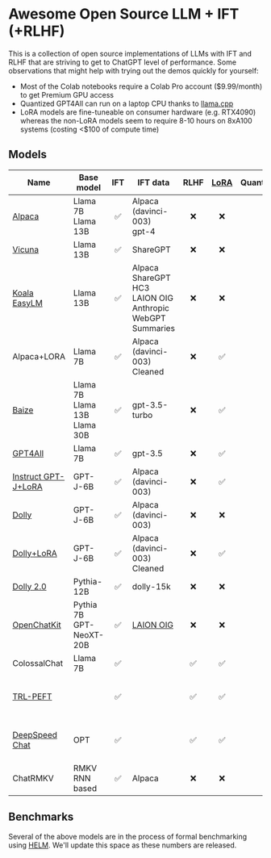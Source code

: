 # Awesome Open Source LLM + IFT (+RLHF)

This is a collection of open source implementations of LLMs with IFT and RLHF that are striving to get to ChatGPT level of performance. Some observations that might help with trying out the demos quickly for yourself:

* Most of the Colab notebooks require a Colab Pro account ($9.99/month) to get Premium GPU access
* Quantized GPT4All can run on a laptop CPU thanks to [llama.cpp](https://github.com/ggerganov/llama.cpp)
* LoRA models are fine-tuneable on consumer hardware (e.g. RTX4090) whereas the non-LoRA models seem to require 8-10 hours on 8xA100 systems (costing \<$100 of compute time)

## Models

| Name | Base model | IFT | IFT data | RLHF | [LoRA](https://arxiv.org/abs/2106.09685) | Quantization | Commercial Use|Links|
|------|------------|:--:|----------|:----:|:----:|:-----:|:------:|------|
|[Alpaca](https://crfm.stanford.edu/2023/03/13/alpaca.html)|Llama 7B<br>Llama 13B| ✅ | Alpaca (davinci-003) <br>gpt-4| ❌|❌ |❌|❌| [Alpaca model](https://huggingface.co/chavinlo/alpaca-native)<br>[GPT-4 model](https://huggingface.co/chavinlo/gpt4-x-alpaca)|
|[Vicuna](https://vicuna.lmsys.org/)|Llama 13B|✅ |ShareGPT|❌|❌ |❌|❌|[Demo](https://chat.lmsys.org/)<br>[Github](https://github.com/lm-sys/FastChat/#vicuna-weights)|
|[Koala<br>EasyLM](https://bair.berkeley.edu/blog/2023/04/03/koala/)|Llama 13B | ✅  |Alpaca<br>ShareGPT<br>HC3<br>LAION OIG<br>Anthropic<br>WebGPT<br>Summaries |❌|❌ |❌|❌|[Demo](https://chat.lmsys.org/?model=koala-13b)<br>[Github](https://github.com/young-geng/EasyLM)|
|Alpaca+LORA|Llama 7B    | ✅  | Alpaca (davinci-003) Cleaned| ❌|✅ |❌|❌| [Spaces](https://huggingface.co/spaces/tloen/alpaca-lora)<br>[Github](https://github.com/tloen/alpaca-lora)|
|[Baize](https://arxiv.org/pdf/2304.01196.pdf)|Llama 7B<br>Llama 13B<br>Llama 30B    | ✅  | gpt-3.5-turbo| ❌|✅ |❌|❌| [Spaces](https://huggingface.co/spaces/project-baize/baize-lora-7B)<br>[Github](https://github.com/project-baize/baize)|
|[GPT4All](https://s3.amazonaws.com/static.nomic.ai/gpt4all/2023_GPT4All_Technical_Report.pdf)|Llama 7B| ✅  | gpt-3.5| ❌|✅|✅|❌|[Github](https://github.com/nomic-ai/gpt4all)|
|[Instruct GPT-J+LoRA](https://twitter.com/aicrumb/status/1638630904569511938)|GPT-J-6B | ✅ |Alpaca (davinci-003)| ❌|✅ |❌|❌| [Colab](https://colab.research.google.com/github/aicrumb/notebook-hosting/blob/main/Instruct_GPT_J_Gradio_Demo.ipynb)<br>[Model](https://huggingface.co/crumb/Instruct-GPT-J)|
|[Dolly](https://www.databricks.com/blog/2023/03/24/hello-dolly-democratizing-magic-chatgpt-open-models.html)|GPT-J-6B | ✅ | Alpaca (davinci-003)| ❌|❌ |❌ |❌ | [Model](https://huggingface.co/databricks/dolly-v1-6b)<br>[Github](https://github.com/databrickslabs/dolly)|
|[Dolly+LoRA](https://twitter.com/Sam_Witteveen/status/1639947728762593280)|GPT-J-6B | ✅ | Alpaca (davinci-003) Cleaned| ❌|✅ |❌ |❌ | [Colab](https://colab.research.google.com/drive/1O1JjyGaC300BgSJoUbru6LuWAzRzEqCz?usp=sharing)|
|[Dolly 2.0](https://www.databricks.com/blog/2023/04/12/dolly-first-open-commercially-viable-instruction-tuned-llm)|Pythia-12B | ✅ | dolly-15k| ❌|❌ |❌ |✅ | [Model](https://huggingface.co/databricks/dolly-v2-12b)<br>[Github](https://github.com/databrickslabs/dolly)|
|[OpenChatKit](https://www.together.xyz/blog/openchatkit-016)|Pythia 7B<br>GPT-NeoXT-20B | ✅  | [LAION OIG](https://huggingface.co/datasets/laion/OIG)| ❌|❌|✅ |✅ | [Spaces](https://huggingface.co/spaces/togethercomputer/OpenChatKit)<br>[Github](https://github.com/togethercomputer/OpenChatKit)|
|ColossalChat|Llama 7B | ✅  | | ✅|✅  |✅  |❌ | [Demo](https://chat.colossalai.org/)<br>[Github](https://github.com/hpcaitech/ColossalAI/tree/main/applications/Chat)|
|[TRL-PEFT](https://huggingface.co/blog/trl-peft)|   | ✅  | | ✅|✅ |✅  ||code only, no model |
|[DeepSpeed Chat](https://github.com/microsoft/DeepSpeed/tree/master/blogs/deepspeed-chat)|OPT  | ✅  | | ✅|✅ |✅  ||code only, no model |
|ChatRMKV|RMKV<br>RNN based   | ✅ | Alpaca| ❌|❌ |✅  |❌|[Spaces](https://huggingface.co/spaces/BlinkDL/ChatRWKV-gradio)<br>[Github](https://github.com/BlinkDL/ChatRWKV)|

## Benchmarks

Several of the above models are in the process of formal benchmarking using [HELM](https://crfm.stanford.edu/helm/latest/). We'll update this space as these numbers are released.